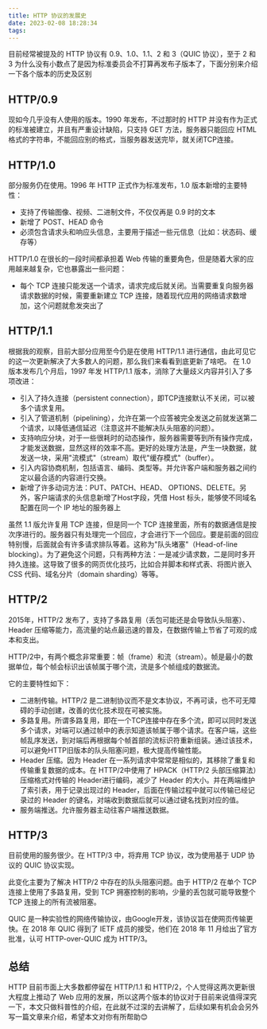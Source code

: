 ```yaml
---
title: HTTP 协议的发展史
date: 2023-02-08 18:28:34
tags:
---
```


目前经常被提及的 HTTP 协议有 0.9、1.0、1.1、2 和 3（QUIC 协议），至于 2 和 3 为什么没有小数点了是因为标准委员会不打算再发布子版本了，下面分别来介绍一下各个版本的历史及区别

## HTTP/0.9
现如今几乎没有人使用的版本。1990 年发布，不过那时的 HTTP 并没有作为正式的标准被建立，并且有严重设计缺陷，只支持 GET 方法，服务器只能回应 HTML 格式的字符串，不能回应别的格式，当服务器发送完毕，就关闭TCP连接。

## HTTP/1.0

部分服务仍在使用。1996 年 HTTP 正式作为标准发布，1.0 版本新增的主要特性：
- 支持了传输图像、视频、二进制文件，不仅仅再是 0.9 时的文本
- 新增了 POST、HEAD 命令
- 必须包含请求头和响应头信息，主要用于描述一些元信息（比如：状态码、缓存等）

HTTP/1.0 在很长的一段时间都承担着 Web 传输的重要角色，但是随着大家的应用越来越复杂，它也暴露出一些问题：
- 每个 TCP 连接只能发送一个请求，请求完成后就关闭。当需要重复向服务器请求数据的时候，需要重新建立 TCP 连接，随着现代应用的网络请求数增加，这个问题就愈发突出了

## HTTP/1.1

根据我的观察，目前大部分应用至今仍是在使用 HTTP/1.1 进行通信，由此可见它的这一次更新解决了大多数人的问题，那么我们来看看到底更新了啥吧。
在 1.0 版本发布几个月后，1997 年发 HTTP/1.1 版本，消除了大量歧义内容并引入了多项改进：
- 引入了持久连接（persistent connection），即TCP连接默认不关闭，可以被多个请求复用。
- 引入了管道机制（pipelining），允许在第一个应答被完全发送之前就发送第二个请求，以降低通信延迟（注意这并不能解决队头阻塞的问题）。
- 支持响应分块，对于一些很耗时的动态操作，服务器需要等到所有操作完成，才能发送数据，显然这样的效率不高。更好的处理方法是，产生一块数据，就发送一块，采用"流模式"（stream）取代"缓存模式"（buffer）。
- 引入内容协商机制，包括语言、编码、类型等。并允许客户端和服务器之间约定以最合适的内容进行交换。
- 新增了许多动词方法：PUT、PATCH、HEAD、 OPTIONS、DELETE。另外，客户端请求的头信息新增了Host字段，凭借 Host 标头，能够使不同域名配置在同一个 IP 地址的服务器上

 虽然 1.1 版允许复用 TCP 连接，但是同一个 TCP 连接里面，所有的数据通信是按次序进行的。服务器只有处理完一个回应，才会进行下一个回应。要是前面的回应特别慢，后面就会有许多请求排队等着。这称为"队头堵塞"（Head-of-line blocking）。为了避免这个问题，只有两种方法：一是减少请求数，二是同时多开持久连接。这导致了很多的网页优化技巧，比如合并脚本和样式表、将图片嵌入 CSS 代码、域名分片（domain sharding）等等。

## HTTP/2

2015年，HTTP/2 发布了，支持了多路复用（丢包可能还是会导致队头阻塞）、Header 压缩等能力，高流量的站点最迅速的普及，在数据传输上节省了可观的成本和支出。

HTTP/2中，有两个概念非常重要：帧（frame）和流（stream）。帧是最小的数据单位，每个帧会标识出该帧属于哪个流，流是多个帧组成的数据流。

它的主要特性如下：
- 二进制传输。HTTP/2 是二进制协议而不是文本协议，不再可读，也不可无障碍的手动创建，改善的优化技术现在可被实施。
- 多路复用。所谓多路复用，即在一个TCP连接中存在多个流，即可以同时发送多个请求，对端可以通过帧中的表示知道该帧属于哪个请求。在客户端，这些帧乱序发送，到对端后再根据每个帧首部的流标识符重新组装。通过该技术，可以避免HTTP旧版本的队头阻塞问题，极大提高传输性能。
- Header 压缩。因为 Header 在一系列请求中常常是相似的，其移除了重复和传输重复数据的成本。在 HTTP/2中使用了 HPACK（HTTP/2 头部压缩算法）压缩格式对传输的 Header进行编码，减少了 Header 的大小。并在两端维护了索引表，用于记录出现过的 Header，后面在传输过程中就可以传输已经记录过的 Header 的键名，对端收到数据后就可以通过键名找到对应的值。
- 服务端推送。允许服务器主动往客户端推送数据。

## HTTP/3

目前使用的服务很少。在 HTTP/3 中，将弃用 TCP 协议，改为使用基于 UDP 协议的 QUIC 协议实现。

此变化主要为了解决 HTTP/2 中存在的队头阻塞问题。由于 HTTP/2 在单个 TCP 连接上使用了多路复用，受到 TCP 拥塞控制的影响，少量的丢包就可能导致整个 TCP 连接上的所有流被阻塞。

QUIC 是一种实验性的网络传输协议，由Google开发，该协议旨在使网页传输更快。在 2018 年 QUIC 得到了 IETF 成员的接受，他们在 2018 年 11 月给出了官方批准，认可 HTTP-over-QUIC 成为 HTTP/3。

## 总结

HTTP 目前市面上大多数都停留在 HTTP/1.1 和 HTTP/2，个人觉得这两次更新很大程度上推动了 Web 应用的发展，所以这两个版本的协议对于目前来说值得深究一下，本文只做科普性的介绍，在此就不过深的去讲解了，后续如果有机会会另外写一篇文章来介绍，希望本文对你有所帮助😊